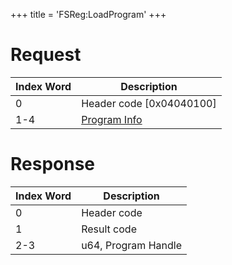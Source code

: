 +++
title = 'FSReg:LoadProgram'
+++

# Request

| Index Word | Description                                                |
|------------|------------------------------------------------------------|
| 0          | Header code \[0x04040100\]                                 |
| 1-4        | [Program Info](Filesystem_services#ProgramInfo "wikilink") |

# Response

| Index Word | Description         |
|------------|---------------------|
| 0          | Header code         |
| 1          | Result code         |
| 2-3        | u64, Program Handle |

